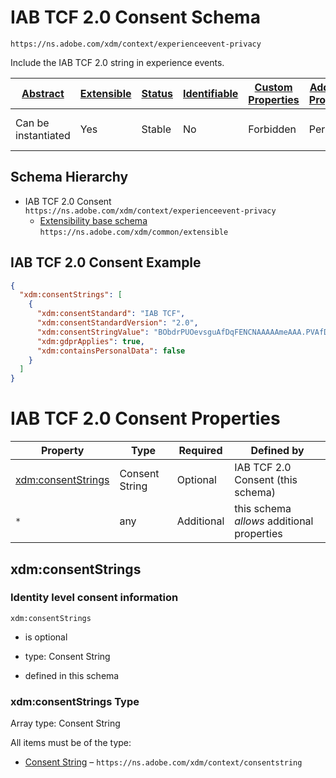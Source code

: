 
# IAB TCF 2.0 Consent Schema

```
https://ns.adobe.com/xdm/context/experienceevent-privacy
```

Include the IAB TCF 2.0 string in experience events.

| [Abstract](../../../abstract.md) | [Extensible](../../../extensions.md) | [Status](../../../status.md) | [Identifiable](../../../id.md) | [Custom Properties](../../../extensions.md) | [Additional Properties](../../../extensions.md) | Defined In |
|----------------------------------|--------------------------------------|------------------------------|--------------------------------|---------------------------------------------|-------------------------------------------------|------------|
| Can be instantiated | Yes | Stable | No | Forbidden | Permitted | [mixins/experience-event/experienceevent-privacy.schema.json](mixins/experience-event/experienceevent-privacy.schema.json) |
## Schema Hierarchy

* IAB TCF 2.0 Consent `https://ns.adobe.com/xdm/context/experienceevent-privacy`
  * [Extensibility base schema](../../datatypes/extensible.schema.md) `https://ns.adobe.com/xdm/common/extensible`


## IAB TCF 2.0 Consent Example
```json
{
  "xdm:consentStrings": [
    {
      "xdm:consentStandard": "IAB TCF",
      "xdm:consentStandardVersion": "2.0",
      "xdm:consentStringValue": "BObdrPUOevsguAfDqFENCNAAAAAmeAAA.PVAfDObdrA.DqFENCAmeAENCDA",
      "xdm:gdprApplies": true,
      "xdm:containsPersonalData": false
    }
  ]
}
```

# IAB TCF 2.0 Consent Properties

| Property | Type | Required | Defined by |
|----------|------|----------|------------|
| [xdm:consentStrings](#xdmconsentstrings) | Consent String | Optional | IAB TCF 2.0 Consent (this schema) |
| `*` | any | Additional | this schema *allows* additional properties |

## xdm:consentStrings
### Identity level consent information

`xdm:consentStrings`
* is optional
* type: Consent String

* defined in this schema

### xdm:consentStrings Type


Array type: Consent String

All items must be of the type:
* [Consent String](../../datatypes/consent/consentstring.schema.md) – `https://ns.adobe.com/xdm/context/consentstring`







